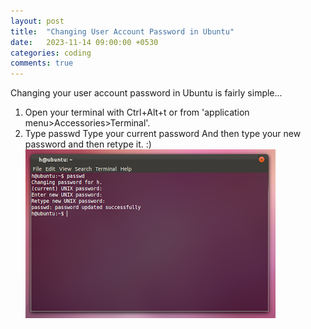 ```yaml
---
layout: post
title:  "Changing User Account Password in Ubuntu"
date:   2023-11-14 09:00:00 +0530
categories: coding
comments: true
---
```


Changing your user account password in Ubuntu is fairly simple...
1) Open your terminal with Ctrl+Alt+t or from 'application menu>Accessories>Terminal'.
2) Type passwd
Type your current password
And then type your new password and then retype it. :)
![](/assets/images/posts/2023-11-14-changing-user-account-password-in-ubuntu/1.png)
